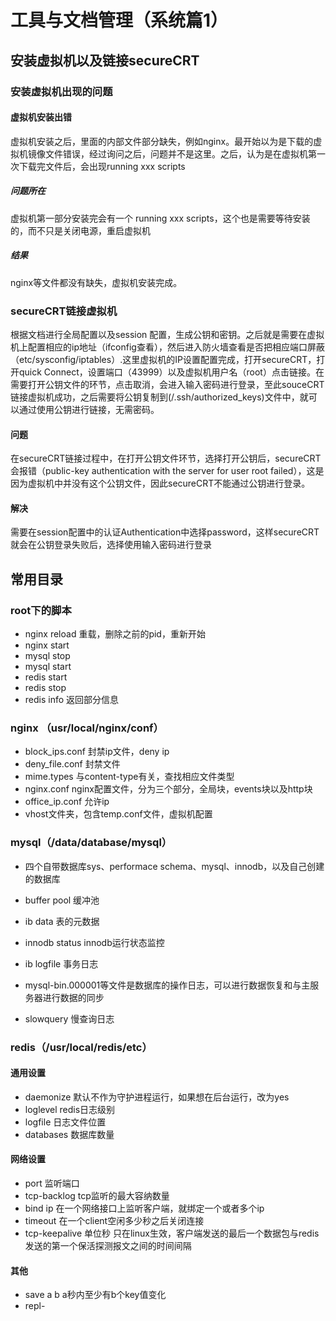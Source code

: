 # 工具与文档管理（系统篇1）

## 安装虚拟机以及链接secureCRT

### 安装虚拟机出现的问题

#### 虚拟机安装出错

虚拟机安装之后，里面的内部文件部分缺失，例如nginx。最开始以为是下载的虚拟机镜像文件错误，经过询问之后，问题并不是这里。之后，认为是在虚拟机第一次下载完文件后，会出现running xxx scripts

##### 问题所在
虚拟机第一部分安装完会有一个 running xxx scripts，这个也是需要等待安装的，而不只是关闭电源，重启虚拟机

##### 结果
nginx等文件都没有缺失，虚拟机安装完成。


### secureCRT链接虚拟机

根据文档进行全局配置以及session 配置，生成公钥和密钥。之后就是需要在虚拟机上配置相应的ip地址（ifconfig查看），然后进入防火墙查看是否把相应端口屏蔽（etc/sysconfig/iptables）.这里虚拟机的IP设置配置完成，打开secureCRT，打开quick Connect，设置端口（43999）以及虚拟机用户名（root）点击链接。在需要打开公钥文件的环节，点击取消，会进入输入密码进行登录，至此souceCRT链接虚拟机成功，之后需要将公钥复制到(/.ssh/authorized_keys)文件中，就可以通过使用公钥进行链接，无需密码。

#### 问题
在secureCRT链接过程中，在打开公钥文件环节，选择打开公钥后，secureCRT会报错（public-key authentication with the server for user root failed），这是因为虚拟机中并没有这个公钥文件，因此secureCRT不能通过公钥进行登录。

#### 解决
需要在session配置中的认证Authentication中选择password，这样secureCRT就会在公钥登录失败后，选择使用输入密码进行登录


## 常用目录

### root下的脚本

- nginx reload 重载，删除之前的pid，重新开始
- nginx start
- mysql stop
- mysql start
- redis start
- redis stop
- redis info 返回部分信息

### nginx （usr/local/nginx/conf）

- block_ips.conf  封禁ip文件，deny ip
- deny_file.conf 封禁文件
- mime.types 与content-type有关，查找相应文件类型
- nginx.conf nginx配置文件，分为三个部分，全局块，events块以及http块
- office_ip.conf   允许ip
- vhost文件夹，包含temp.conf文件，虚拟机配置

### mysql（/data/database/mysql）
- 四个自带数据库sys、performace schema、mysql、innodb，以及自己创建的数据库

- buffer pool 缓冲池
- ib data 表的元数据
- innodb status innodb运行状态监控
- ib logfile 事务日志
- mysql-bin.000001等文件是数据库的操作日志，可以进行数据恢复和与主服务器进行数据的同步
- slowquery 慢查询日志

### redis（/usr/local/redis/etc）

#### 通用设置
- daemonize 默认不作为守护进程运行，如果想在后台运行，改为yes
- loglevel redis日志级别
- logfile 日志文件位置
- databases 数据库数量
  
#### 网络设置
- port 监听端口
- tcp-backlog tcp监听的最大容纳数量
- bind ip 在一个网络接口上监听客户端，就绑定一个或者多个ip
- timeout 在一个client空闲多少秒之后关闭连接
- tcp-keepalive 单位秒 只在linux生效，客户端发送的最后一个数据包与redis发送的第一个保活探测报文之间的时间间隔

#### 其他
- save a b a秒内至少有b个key值变化
- repl-


